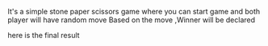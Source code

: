 It's a simple stone paper scissors game where you can start game and both player will have random move
Based on the move ,Winner will be declared 

here is the final result 
